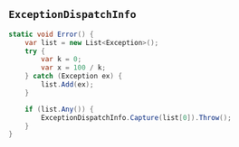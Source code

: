 ## `ExceptionDispatchInfo`

```csharp
static void Error() {
	var list = new List<Exception>();
	try {
		var k = 0;
		var x = 100 / k;
	} catch (Exception ex) {
		list.Add(ex);
	}

	if (list.Any()) {
		ExceptionDispatchInfo.Capture(list[0]).Throw();
	}
}
```